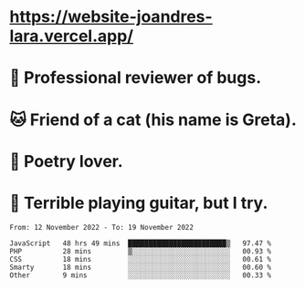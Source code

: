 # https://website-joandres-lara.vercel.app/
# 🐛 Professional reviewer of bugs.
# 🐱 Friend of a cat (his name is Greta).
# 📜 Poetry lover.
# 🎸 Terrible playing guitar, but I try.

<!--START_SECTION:waka-->

```text
From: 12 November 2022 - To: 19 November 2022

JavaScript   48 hrs 49 mins  ████████████████████████▒   97.47 %
PHP          28 mins         ▒░░░░░░░░░░░░░░░░░░░░░░░░   00.93 %
CSS          18 mins         ░░░░░░░░░░░░░░░░░░░░░░░░░   00.61 %
Smarty       18 mins         ░░░░░░░░░░░░░░░░░░░░░░░░░   00.60 %
Other        9 mins          ░░░░░░░░░░░░░░░░░░░░░░░░░   00.33 %
```

<!--END_SECTION:waka-->
